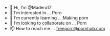 - 👋 Hi, I’m @Madero17
- 👀 I’m interested in ... Porn
- 🌱 I’m currently learning ... Making porn
- 💞️ I’m looking to collaborate on ... Porn
- 📫 How to reach me ... freeporn@pornhub.com

<!---
Madero17/Madero17 is a ✨ special ✨ repository because its `README.md` (this file) appears on your GitHub profile.
You can click the Preview link to take a look at your changes.
--->
